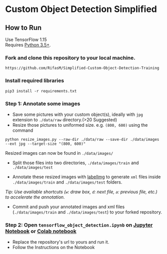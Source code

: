 # Custom Object Detection Simplified

## How to Run
Use TensorFlow 1.15 \
Requires [Python 3.5+](https://www.python.org/ftp/python/3.6.4/python-3.6.4.exe).
### Fork and clone this repository to your local machine.
```
https://github.com/RifasM/Simplified-Custom-Object-Detection-Training
```
### Install required libraries
`pip3 install -r requirements.txt`


### Step 1: Annotate some images
- Save some pictures with your custom object(s), ideally with `jpg` extension to `./data/raw` directory.(>20 Suggested)
- Resize those pictures to uniformed size. e.g. `(800, 600)` using the command
```
python resize_images.py --raw-dir ./data/raw --save-dir ./data/images --ext jpg --target-size "(800, 600)"
```
Resized images can now be found in `./data/images/`
- Split those files into two directories, `./data/images/train` and `./data/images/test`

- Annotate these resized images with [labelImg](https://tzutalin.github.io/labelImg/) to generate `xml` files inside `./data/images/train` and `./data/images/test` folders. 

*Tip: Use available shortcuts (`w`: draw box, `d`: next file, `a`: previous file, etc.) to accelerate the annotation.*

- Commit and push your annotated images and xml files (`./data/images/train` and `./data/images/test`) to your forked repository.


### Step 2: Open `tensorflow_object_detection.ipynb` on [Jupyter Notebook](https://jupyter.org/install) or [Colab notebook](https://colab.research.google.com/)
- Replace the repository's url to yours and run it.
- Follow the Instructions on the Notebook

